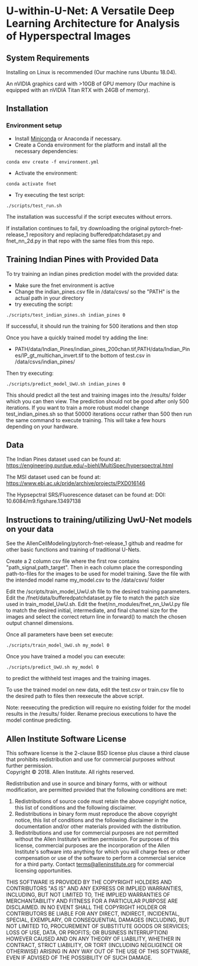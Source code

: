 # U-within-U-Net: A Versatile Deep Learning Architecture for Analysis of Hyperspectral Images

## System Requirements
Installing on Linux is recommended (Our machine runs Ubuntu 18.04).

An nVIDIA graphics card with >10GB of GPU memory (Our machine is equipped with an nVIDIA Titan RTX with 24GB of memory).

## Installation
### Environment setup
- Install [Miniconda](https://conda.io/miniconda.html) or Anaconda if necessary.
- Create a Conda environment for the platform and install all the necessary dependencies:
```shell
conda env create -f environment.yml
```
- Activate the environment:
```shell
conda activate fnet
```
- Try executing the test script:
```shell
./scripts/test_run.sh
```
The installation was successful if the script executes without errors.

If installation continues to fail, try downloading the original pytorch-fnet-release_1 repository and replacing bufferedpatchdataset.py and fnet_nn_2d.py in that repo with the same files from this repo.

## Training Indian Pines with Provided Data
To try training an indian pines prediction model with the provided data:
- Make sure the fnet environment is active
- Change the indian_pines.csv file in /data/csvs/ so the "PATH" is the actual path in your directory
- try executing the script:

```shell
./scripts/test_indian_pines.sh indian_pines 0
```
If successful, it should run the training for 500 iterations and then stop

Once you have a quickly trained model try adding the line:
- PATH/data/Indian_Pines/indian_pines_200chan.tif,PATH/data/Indian_Pines/IP_gt_multichan_invert.tif
to the bottom of test.csv in /data/csvs/indian_pines/

Then try executing:
```shell
./scripts/predict_model_UwU.sh indian_pines 0
```
This should predict all the test and training images into the /results/ folder which you can then view. The prediction should not be good after only 500 iterations. If you want to train a more robust model change test_indian_pines.sh so that 50000 iterations occur rather than 500 then run the same command to execute training. This will take a few hours depending on your hardware.


## Data
The Indian Pines dataset used can be found at: https://engineering.purdue.edu/~biehl/MultiSpec/hyperspectral.html

The MSI dataset used can be found at: https://www.ebi.ac.uk/pride/archive/projects/PXD016146

The Hypsepctral SRS/Fluorescence dataset can be found at: DOI: 10.6084/m9.figshare.13497138


## Instructions to training/utilizing UwU-Net models on your data
See the AllenCellModeling/pytorch-fnet-release_1 github and readme for other basic functions and training of traditional U-Nets.

Create a 2 column csv file where the first row contains "path_signal,path_target". Then in each column place the corresponding path-to-files for the images to be used for model training. Save the file with the intended model name my_model.csv to the /data/csvs/ folder

Edit the /scripts/train_model_UwU.sh file to the desired training parameters. Edit the /fnet/data/bufferedpatchdataset.py file to match the patch size used in train_model_UwU.sh. Edit the fnet/nn_modules/fnet_nn_UwU.py file to match the desired initial, intermediate, and final channel size for the images and select the correct return line in forward() to match the chosen output channel dimensions.

Once all parameters have been set execute:
```shell
./scripts/train_model_UwU.sh my_model 0
```

Once you have trained a model you can execute:
```shell
./scripts/predict_UwU.sh my_model 0
```
to predict the withheld test images and the training images.

To use the trained model on new data, edit the test.csv or train.csv file to the desired path to files then reexecute the above script.

Note: reexecuting the prediction will require no existing folder for the model results in the /results/ folder. Rename precious executions to have the model continue predicting.


## Allen Institute Software License
This software license is the 2-clause BSD license plus clause a third clause that prohibits redistribution and use for commercial purposes without further permission.   
Copyright © 2018. Allen Institute.  All rights reserved.

Redistribution and use in source and binary forms, with or without modification, are permitted provided that the following conditions are met:
1. Redistributions of source code must retain the above copyright notice, this list of conditions and the following disclaimer.  
2. Redistributions in binary form must reproduce the above copyright notice, this list of conditions and the following disclaimer in the documentation and/or other materials provided with the distribution.  
3. Redistributions and use for commercial purposes are not permitted without the Allen Institute’s written permission. For purposes of this license, commercial purposes are the incorporation of the Allen Institute's software into anything for which you will charge fees or other compensation or use of the software to perform a commercial service for a third party. Contact terms@alleninstitute.org for commercial licensing opportunities.  

THIS SOFTWARE IS PROVIDED BY THE COPYRIGHT HOLDERS AND CONTRIBUTORS "AS IS" AND ANY EXPRESS OR IMPLIED WARRANTIES, INCLUDING, BUT NOT LIMITED TO, THE IMPLIED WARRANTIES OF MERCHANTABILITY AND FITNESS FOR A PARTICULAR PURPOSE ARE DISCLAIMED. IN NO EVENT SHALL THE COPYRIGHT HOLDER OR CONTRIBUTORS BE LIABLE FOR ANY DIRECT, INDIRECT, INCIDENTAL, SPECIAL, EXEMPLARY, OR CONSEQUENTIAL DAMAGES (INCLUDING, BUT NOT LIMITED TO, PROCUREMENT OF SUBSTITUTE GOODS OR SERVICES; LOSS OF USE, DATA, OR PROFITS; OR BUSINESS INTERRUPTION) HOWEVER CAUSED AND ON ANY THEORY OF LIABILITY, WHETHER IN CONTRACT, STRICT LIABILITY, OR TORT (INCLUDING NEGLIGENCE OR OTHERWISE) ARISING IN ANY WAY OUT OF THE USE OF THIS SOFTWARE, EVEN IF ADVISED OF THE POSSIBILITY OF SUCH DAMAGE.

